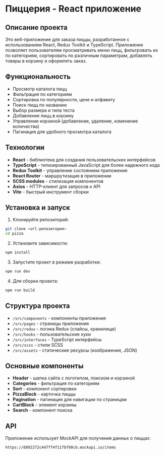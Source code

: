 # Пиццерия - React приложение

## Описание проекта

Это веб-приложение для заказа пиццы, разработанное с использованием React, Redux Toolkit и TypeScript. Приложение позволяет пользователям просматривать меню пицц, фильтровать их по категориям, сортировать по различным параметрам, добавлять товары в корзину и оформлять заказ.

## Функциональность

- Просмотр каталога пицц
- Фильтрация по категориям
- Сортировка по популярности, цене и алфавиту
- Поиск пицц по названию
- Выбор размера и типа теста
- Добавление пицц в корзину
- Управление корзиной (добавление, удаление, изменение количества)
- Пагинация для удобного просмотра каталога

## Технологии

- **React** - библиотека для создания пользовательских интерфейсов
- **TypeScript** - типизированный JavaScript для более надежного кода
- **Redux Toolkit** - управление состоянием приложения
- **React Router** - маршрутизация в приложении
- **SCSS modules** - стилизация компонентов
- **Axios** - HTTP-клиент для запросов к API
- **Vite** - быстрый инструмент сборки

## Установка и запуск

1. Клонируйте репозиторий:

```bash
git clone <url-репозитория>
cd pizza
```

2. Установите зависимости:

```bash
npm install
```

3. Запустите проект в режиме разработки:

```bash
npm run dev
```

4. Для сборки проекта:

```bash
npm run build
```

## Структура проекта

- `/src/components` - компоненты приложения
- `/src/pages` - страницы приложения
- `/src/redux` - логика Redux (слайсы, хранилище)
- `/src/hooks` - пользовательские хуки
- `/src/interfaces` - TypeScript интерфейсы
- `/src/scss` - стили SCSS
- `/src/assets` - статические ресурсы (изображения, JSON)

## Основные компоненты

- **Header** - шапка сайта с логотипом, поиском и корзиной
- **Categories** - фильтрация по категориям
- **Sort** - компонент сортировки
- **PizzaBlock** - карточка пиццы
- **Pagination** - пагинация для навигации по страницам
- **CartBlock** - элемент корзины
- **Search** - компонент поиска

## API

Приложение использует MockAPI для получения данных о пиццах:

```
https://6892272c447ff4f11fbf60cb.mockapi.io/items
```
